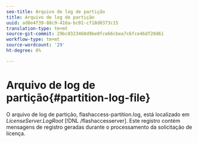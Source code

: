 ```yaml
---
seo-title: Arquivo de log de partição
title: Arquivo de log de partição
uuid: ad8e4f39-88c9-416a-bc01-cf18d0373c15
translation-type: tm+mt
source-git-commit: 29bc8323460d9be0fce66cbea7c6fce46df20d61
workflow-type: tm+mt
source-wordcount: '29'
ht-degree: 0%

---
```



# Arquivo de log de partição{#partition-log-file}

O arquivo de log de partição, flashaccess-partition.log, está localizado em *LicenseServer.LogRoot* [!DNL /flashaccesserver]. Este registro contém mensagens de registro geradas durante o processamento da solicitação de licença.
